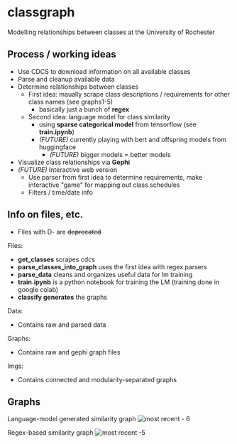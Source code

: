 # classgraph
Modelling relationships between classes at the University of Rochester

## Process / working ideas
- Use CDCS to download information on all available classes
- Parse and cleanup available data
- Determine relationships between classes
  - First idea: maually scrape class descriptions / requirements for other class names (see graphs1-5)
    - basically just a bunch of **regex**
  - Second idea: language model for class similarity
    - using **sparse categorical model** from tensorflow (see **train.ipynb**)
    - *(FUTURE)* currently playing with bert and offspring models from huggingface
      - *(FUTURE)* bigger models = better models 
- Visualize class relationships via **Gephi**
- *(FUTURE)* Interactive web version
  - Use parser from first idea to determine requirements, make interactive "game" for mapping out class schedules
  - Filters / time/date info
  
## Info on files, etc.
- Files with D- are ~~deprecated~~

Files:
- **get_classes** scrapes cdcs
- **parse_classes_into_graph** uses the first idea with regex parsers
- **parse_data** cleans and organizes useful data for lm training
- **train.ipynb** is a python notebook for training the LM (training done in google colab)
- **classify generates** the graphs

Data:
- Contains raw and parsed data

Graphs:
- Contains raw and gephi graph files

Imgs:
- Contains connected and modularity-separated graphs

## Graphs
Language-model generated similarity graph
![most recent - 6](./imgs/classgraph6-LM.png)

Regex-based similarity graph
![most recent -5](./imgs/classgraph5.png)
